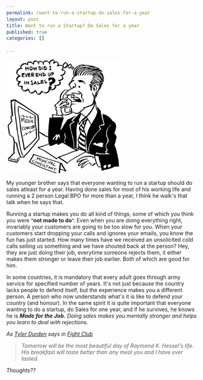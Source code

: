 ```yaml
--- 
permalink: /want-to-run-a-startup-do-sales-for-a-year
layout: post
title: Want to run a Startup? Do Sales for a year
published: true
categories: []

---
```

<p class="post-image"><img src="/images/sales.jpg" alt="Want to run a Startup? Do Sales for a year" /></p>

My younger brother says that everyone wanting to run a startup should do sales atleast for a year. Having done sales for most of his working life and running a 2 person Legal BPO for more than a year, I think he walk's that talk when he says that.


Running a startup makes you do all kind of things, some of which you think you were ^<strong>not made to do</strong>^. Even when you are doing everything right, invariably your customers are going to be too slow for you. When your customers start dropping your calls and ignores your emails, you know the fun has just started. How many times have we received an unsolicited cold calls selling us something and we have shouted back at the person? Hey, they are just doing their job, everytime someone rejects them, it either makes them stronger or leave their job earlier. Both of which are good for him.

In some countries, it is mandatory that every adult goes through army service for specified number of years. It's not just because the country lacks people to defend itself, but the experience makes you a different person. A person who now understands what's it is like to defend your country (and honour). In the same spirit it is quite important that everyone wanting to do a startup, do Sales for one year, and if he survives, he knows he is <em><strong>Made for the Job.</strong> Doing sales makes you mentally stronger and helps you learn to deal with rejections.</em>

<em>As <a href="http://www.imdb.com/name/nm0000093/" title="Brad Pitt">Tyler Durden</a> says in <a href="http://www.imdb.com/name/nm0000093/" title="Fight Club">Fight Club</a> </em>
<blockquote>
<div><em>Tomorrow will be the most beautiful day of Raymond K. Hessel's life. His breakfast will taste better than any meal you and I have ever tasted. <br /></em></div>
</blockquote>

<em>Thoughts??</em>
